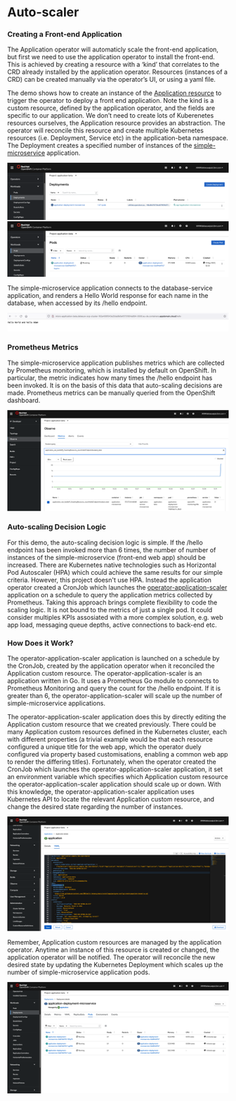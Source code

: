 # Auto-scaler

### Creating a Front-end Application

The Application operator will automaticly scale the front-end application, but first we need to use the application operator to install the front-end.  This is achieved by creating a resource with a ‘kind’ that correlates to the CRD already installed by the application operator. Resources (instances of a CRD) can be created manually via the operator’s UI, or using a yaml file.

The demo shows how to create an instance of the [Application resource](https://github.com/IBM/operator-sample-go/blob/main/operator-application/config/samples/application.sample_v1beta1_application.yaml) to trigger the operator to deploy a front end application.  Note the kind is a custom resource, defined by the application operator, and the fields are specific to our application.  We don’t need to create lots of Kuberenetes resources ourselves, the Application resource provides an abstraction. The operator will reconcile this resource and create multiple Kubernetes resources (i.e. Deployment, Service etc) in the application-beta namespace. The Deployment creates a specified number of instances of the [simple-microservice](https://github.com/IBM/operator-sample-go/tree/main/simple-microservice) application.


![image](./images/demo17.png) 
![image](./images/demo18.png) 

The simple-microservice application connects to the database-service application, and renders a Hello World response for each name in the database, when accessed by its /hello endpoint.

![image](./images/demo19.png) 

### Prometheus Metrics

The simple-microservice application publishes metrics which are collected by Prometheus monitoring, which is installed by default on OpenShift. In particular, the metric indicates how many times the /hello endpoint has been invoked.  It is on the basis of this data that auto-scaling decisions are made.  Prometheus metrics can be manually queried from the OpenShift dashboard.

![image](./images/demo32.png) 

### Auto-scaling Decision Logic

For this demo, the auto-scaling decision logic is simple.  If the /hello endpoint has been invoked more than 6 times, the number of number of instances of the simple-microservice (front-end web app) should be increased. There are Kubernetes native technologies such as Horizontal Pod Autoscaler (HPA) which could achieve the same results for our simple criteria. However, this project doesn't use HPA. Instead the application operator created a CronJob which launches the [operator-application-scaler](https://github.com/IBM/operator-sample-go/tree/main/operator-application-scaler) application on a schedule to query the application metrics collected by Prometheus.  Taking this approach brings complete flexibility to code the scaling logic. It is not bound to the metrics of just a single pod.  It could consider multiples KPIs assosiated with a more complex solution, e.g. web app load, messaging queue depths, active connections to back-end etc.

### How Does it Work?

The operator-application-scaler application is launched on a schedule by the CronJob, created by the application operator when it reconciled the Application custom resource. The operator-application-scaler is an application written in Go.  It uses a Prometheus Go module to connects to Prometheus Monitoring and query the count for the /hello endpoint.  If it is greater than 6, the operator-application-scaler will scale up the number of simple-microservice applications.

The operator-application-scaler application does this by directly editing the Application custom resource that we created previously. There could be many Application custom resources defined in the Kubernetes cluster, each with different properties (a trivial example would be that each resource configured a unique title for the web app, which the operator duely configured via property based customisations, enabling a common web app to render the differing titles).  Fortunately, when the operator created the CronJob which launches the operator-application-scaler application, it set an environment variable which specifies which Application custom resource the operator-application-scaler application should scale up or down.  With this knowledge, the operator-application-scaler application uses Kubernetes API to locate the relevant Application custom resource, and change the desired state regarding the number of instances.

![image](./images/demo26.png) 

Remember, Application custom resources are managed by the application operator.  Anytime an instance of this resource is created or changed, the application operator will be notified.  The operator will reconcile the new desired state by updating the Kubernetes Deployment which scales up the number of simple-microservice application pods.

![image](./images/demo28.png) 